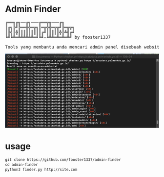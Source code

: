 # Admin Finder
<pre>
╔══╗╔╗──╔╗───╔══╦╗───╔╗
║╔╗╠╝╠══╬╬═╦╗║═╦╬╬═╦╦╝╠═╦╦╗
║╠╣║╬║║║║║║║║║╔╝║║║║║╬║╩╣╔╝
╚╝╚╩═╩╩╩╩╩╩═╝╚╝─╚╩╩═╩═╩═╩╝ by fooster1337

Tools yang membantu anda mencari admin panel disebuah website
</pre>
![review](https://raw.githubusercontent.com/fooster1337/admin-finder/main/2022-12-28_03-03.png)
# usage
```
git clone https://github.com/fooster1337/admin-finder
cd admin-finder
python3 finder.py http://site.com
```


